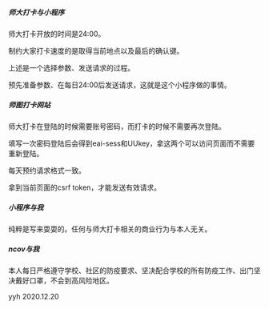 ##### 师大打卡与小程序

师大打卡开放的时间是24:00。

制约大家打卡速度的是取得当前地点以及最后的确认键。

上述是一个选择参数、发送请求的过程。

预先准备参数、在每日24:00后发送请求，这就是这个小程序做的事情。

##### 师图打卡网站

师大打卡在登陆的时候需要账号密码，而打卡的时候不需要再次登陆。

填写一次密码登陆后会得到eai-sess和UUkey，拿这两个可以访问页面而不需要重新登陆。

每天预约请求格式一致。

拿到当前页面的csrf token，才能发送有效请求。

##### 小程序与我

纯粹是写来耍耍的。任何与师大打卡相关的商业行为与本人无关。

##### ncov与我

本人每日严格遵守学校、社区的防疫要求、坚决配合学校的所有防疫工作、出门坚决戴好口罩，不会到高风险地区。

yyh 2020.12.20